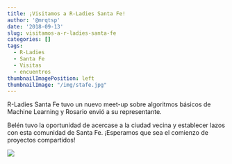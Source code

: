 ```yaml
---
title: ¡Visitamos a R-Ladies Santa Fe!
author: '@mrqtsp'
date: '2018-09-13'
slug: visitamos-a-r-ladies-santa-fe
categories: []
tags:
  - R-Ladies
  - Santa Fe
  - Visitas
  - encuentros
thumbnailImagePosition: left
thumbnailImage: "/img/stafe.jpg"
---
```


R-Ladies Santa Fe tuvo un nuevo meet-up sobre algoritmos básicos de Machine Learning y Rosario envió a su representante.

<!--more-->

Belén tuvo la oportunidad de acercase a la ciudad vecina y establecer lazos con esta comunidad de Santa Fe. ¡Esperamos que sea el comienzo de proyectos compartidos!


![](/img/stafe.jpg)
